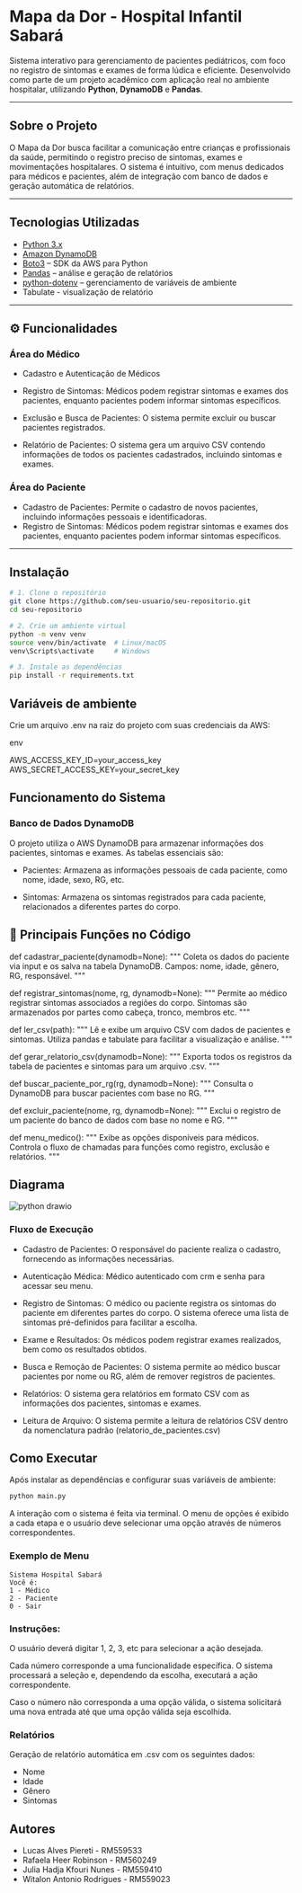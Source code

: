 # Mapa da Dor - Hospital Infantil Sabará

Sistema interativo para gerenciamento de pacientes pediátricos, com foco no registro de sintomas e exames de forma lúdica e eficiente. Desenvolvido como parte de um projeto acadêmico com aplicação real no ambiente hospitalar, utilizando **Python**, **DynamoDB** e **Pandas**.

---

## Sobre o Projeto

O Mapa da Dor busca facilitar a comunicação entre crianças e profissionais da saúde, permitindo o registro preciso de sintomas, exames e movimentações hospitalares. O sistema é intuitivo, com menus dedicados para médicos e pacientes, além de integração com banco de dados e geração automática de relatórios.

---

## Tecnologias Utilizadas

- [Python 3.x](https://www.python.org/)
- [Amazon DynamoDB](https://aws.amazon.com/dynamodb/)
- [Boto3](https://boto3.amazonaws.com/v1/documentation/api/latest/index.html) – SDK da AWS para Python
- [Pandas](https://pandas.pydata.org/) – análise e geração de relatórios
- [python-dotenv](https://pypi.org/project/python-dotenv/) – gerenciamento de variáveis de ambiente
- Tabulate - visualização de relatório

---

## ⚙️ Funcionalidades

### Área do Médico
- Cadastro e Autenticação de Médicos
  
- Registro de Sintomas: Médicos podem registrar sintomas e exames dos pacientes, enquanto pacientes podem informar sintomas específicos.

- Exclusão e Busca de Pacientes: O sistema permite excluir ou buscar pacientes registrados.

- Relatório de Pacientes: O sistema gera um arquivo CSV contendo informações de todos os pacientes cadastrados, incluindo sintomas e exames.

### Área do Paciente
- Cadastro de Pacientes: Permite o cadastro de novos pacientes, incluindo informações pessoais e identificadoras.
- Registro de Sintomas: Médicos podem registrar sintomas e exames dos pacientes, enquanto pacientes podem informar sintomas específicos.

---

## Instalação

```bash
# 1. Clone o repositório
git clone https://github.com/seu-usuario/seu-repositorio.git
cd seu-repositorio

# 2. Crie um ambiente virtual
python -m venv venv
source venv/bin/activate  # Linux/macOS
venv\Scripts\activate     # Windows

# 3. Instale as dependências
pip install -r requirements.txt
```

## Variáveis de ambiente
Crie um arquivo .env na raiz do projeto com suas credenciais da AWS:

env

AWS_ACCESS_KEY_ID=your_access_key
AWS_SECRET_ACCESS_KEY=your_secret_key

## Funcionamento do Sistema
### Banco de Dados DynamoDB
O projeto utiliza o AWS DynamoDB para armazenar informações dos pacientes, sintomas e exames. As tabelas essenciais são:

- Pacientes: Armazena as informações pessoais de cada paciente, como nome, idade, sexo, RG, etc.

- Sintomas: Armazena os sintomas registrados para cada paciente, relacionados a diferentes partes do corpo.

## 🧠 Principais Funções no Código
def cadastrar_paciente(dynamodb=None):
    """
    Coleta os dados do paciente via input e os salva na tabela DynamoDB.
    Campos: nome, idade, gênero, RG, responsável.
    """

def registrar_sintomas(nome, rg, dynamodb=None):
    """
    Permite ao médico registrar sintomas associados a regiões do corpo.
    Sintomas são armazenados por partes como cabeça, tronco, membros etc.
    """

def ler_csv(path):
    """
    Lê e exibe um arquivo CSV com dados de pacientes e sintomas.
    Utiliza pandas e tabulate para facilitar a visualização e análise.
    """

def gerar_relatorio_csv(dynamodb=None):
    """
    Exporta todos os registros da tabela de pacientes e sintomas para um arquivo .csv.
    """

def buscar_paciente_por_rg(rg, dynamodb=None):
    """
    Consulta o DynamoDB para buscar pacientes com base no RG.
    """

def excluir_paciente(nome, rg, dynamodb=None):
    """
    Exclui o registro de um paciente do banco de dados com base no nome e RG.
    """

def menu_medico():
    """
    Exibe as opções disponíveis para médicos.
    Controla o fluxo de chamadas para funções como registro, exclusão e relatórios.
    """

## Diagrama
![python drawio](https://github.com/user-attachments/assets/3163a569-7f2e-45bb-8b33-f1718e1f0752)



### Fluxo de Execução
- Cadastro de Pacientes: O responsável do paciente realiza o cadastro, fornecendo as informações necessárias.

- Autenticação Médica: Médico autenticado com crm e senha para acessar seu menu.

- Registro de Sintomas: O médico ou paciente registra os sintomas do paciente em diferentes partes do corpo. O sistema oferece uma lista de sintomas pré-definidos para facilitar a escolha.

- Exame e Resultados: Os médicos podem registrar exames realizados, bem como os resultados obtidos.

- Busca e Remoção de Pacientes: O sistema permite ao médico buscar pacientes por nome ou RG, além de remover registros de pacientes.

- Relatórios: O sistema gera relatórios em formato CSV com as informações dos pacientes, sintomas e exames.

- Leitura de Arquivo: O sistema permite a leitura de relatórios CSV dentro da nomenclatura padrão (relatorio_de_pacientes.csv)

## Como Executar

Após instalar as dependências e configurar suas variáveis de ambiente:

```bash
python main.py
```
A interação com o sistema é feita via terminal. O menu de opções é exibido a cada etapa e o usuário deve selecionar uma opção através de números correspondentes.

### Exemplo de Menu
```
Sistema Hospital Sabará
Você é:
1 - Médico
2 - Paciente
0 - Sair
```

### Instruções:
O usuário deverá digitar 1, 2, 3, etc para selecionar a ação desejada.

Cada número corresponde a uma funcionalidade específica. O sistema processará a seleção e, dependendo da escolha, executará a ação correspondente.

Caso o número não corresponda a uma opção válida, o sistema solicitará uma nova entrada até que uma opção válida seja escolhida.

### Relatórios

Geração de relatório automática em .csv com os seguintes dados:

- Nome
- Idade
- Gênero
- Sintomas

## Autores
- Lucas Alves Piereti - RM559533
- Rafaela Heer Robinson - RM560249
- Julia Hadja Kfouri Nunes - RM559410
- Witalon Antonio Rodrigues - RM559023
